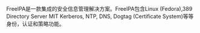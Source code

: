 FreeIPA是一款集成的安全信息管理解决方案。FreeIPA包含Linux (Fedora),389 Directory Server MIT Kerberos, NTP, DNS, Dogtag (Certificate System)等等身份，认证和策略功能。